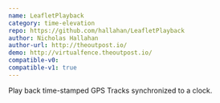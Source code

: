 ```yaml
---
name: LeafletPlayback
category: time-elevation
repo: https://github.com/hallahan/LeafletPlayback
author: Nicholas Hallahan
author-url: http://theoutpost.io/
demo: http://virtualfence.theoutpost.io/
compatible-v0:
compatible-v1: true
---
```


Play back time-stamped GPS Tracks synchronized to a clock.
